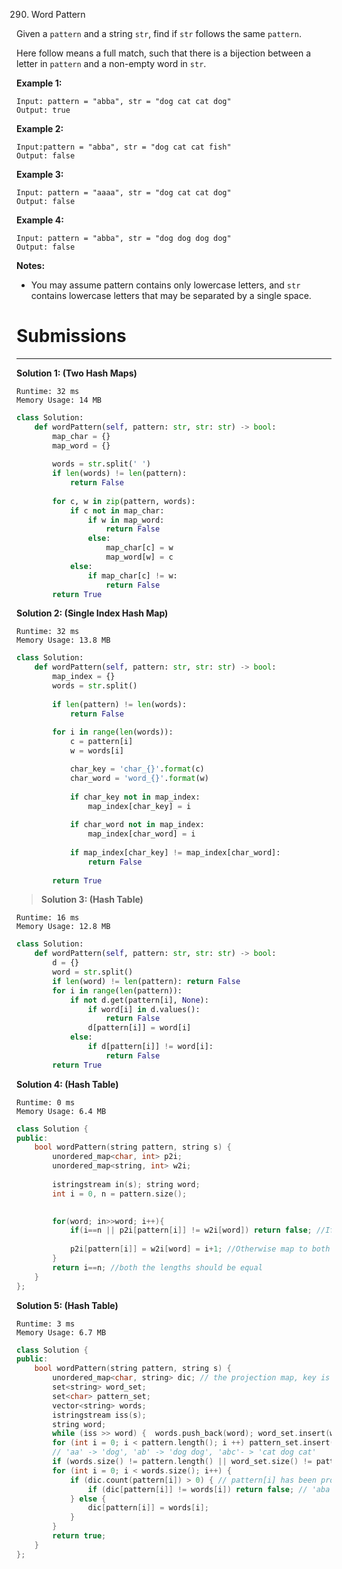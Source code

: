 290. Word Pattern

Given a `pattern` and a string `str`, find if `str` follows the same `pattern`.

Here follow means a full match, such that there is a bijection between a letter in `pattern` and a non-empty word in `str`.

**Example 1:**
```
Input: pattern = "abba", str = "dog cat cat dog"
Output: true
```

**Example 2:**
```
Input:pattern = "abba", str = "dog cat cat fish"
Output: false
```

**Example 3:**
```
Input: pattern = "aaaa", str = "dog cat cat dog"
Output: false
```

**Example 4:**
```
Input: pattern = "abba", str = "dog dog dog dog"
Output: false
```

**Notes:**

* You may assume pattern contains only lowercase letters, and `str` contains lowercase letters that may be separated by a single space.

# Submissions
---
**Solution 1: (Two Hash Maps)**
```
Runtime: 32 ms
Memory Usage: 14 MB
```
```python
class Solution:
    def wordPattern(self, pattern: str, str: str) -> bool:
        map_char = {}
        map_word = {}
        
        words = str.split(' ')
        if len(words) != len(pattern):
            return False
        
        for c, w in zip(pattern, words):
            if c not in map_char:
                if w in map_word:
                    return False
                else:
                    map_char[c] = w
                    map_word[w] = c
            else:
                if map_char[c] != w:
                    return False
        return True
```

**Solution 2: (Single Index Hash Map)**
```
Runtime: 32 ms
Memory Usage: 13.8 MB
```
```python
class Solution:
    def wordPattern(self, pattern: str, str: str) -> bool:
        map_index = {}
        words = str.split()
        
        if len(pattern) != len(words):
            return False
        
        for i in range(len(words)):
            c = pattern[i]
            w = words[i]

            char_key = 'char_{}'.format(c)
            char_word = 'word_{}'.format(w)
            
            if char_key not in map_index:
                map_index[char_key] = i
            
            if char_word not in map_index:
                map_index[char_word] = i 
            
            if map_index[char_key] != map_index[char_word]:
                return False
        
        return True
```

> **Solution 3: (Hash Table)**
```
Runtime: 16 ms
Memory Usage: 12.8 MB
```
```python
class Solution:
    def wordPattern(self, pattern: str, str: str) -> bool:
        d = {}
        word = str.split()
        if len(word) != len(pattern): return False
        for i in range(len(pattern)):
            if not d.get(pattern[i], None):
                if word[i] in d.values():
                    return False
                d[pattern[i]] = word[i]
            else:
                if d[pattern[i]] != word[i]:
                    return False
        return True
```

**Solution 4: (Hash Table)**
```
Runtime: 0 ms
Memory Usage: 6.4 MB
```
```c++
class Solution {
public:
    bool wordPattern(string pattern, string s) {
        unordered_map<char, int> p2i;
        unordered_map<string, int> w2i;
        
        istringstream in(s); string word;
        int i = 0, n = pattern.size();

        
        for(word; in>>word; i++){
            if(i==n || p2i[pattern[i]] != w2i[word]) return false; //If it reaches end before all the words in string 's' are traversed || if values of keys : pattern[i] & word don't match return false
            
            p2i[pattern[i]] = w2i[word] = i+1; //Otherwise map to both to a value i+1
        }
        return i==n; //both the lengths should be equal
    }
};
```

**Solution 5: (Hash Table)**
```
Runtime: 3 ms
Memory Usage: 6.7 MB
```
```c++
class Solution {
public:
    bool wordPattern(string pattern, string s) {
        unordered_map<char, string> dic; // the projection map, key is the char in pattern and the value is a word
        set<string> word_set;
        set<char> pattern_set;
        vector<string> words;
        istringstream iss(s);
        string word;
        while (iss >> word) {  words.push_back(word); word_set.insert(word); }
        for (int i = 0; i < pattern.length(); i ++) pattern_set.insert(pattern[i]);
		// 'aa' -> 'dog', 'ab' -> 'dog dog', 'abc'- > 'cat dog cat'
        if (words.size() != pattern.length() || word_set.size() != pattern_set.size()) return false;
        for (int i = 0; i < words.size(); i++) {
            if (dic.count(pattern[i]) > 0) { // pattern[i] has been projected to some word
                if (dic[pattern[i]] != words[i]) return false; // 'aba' -> 'cat dog dog'
            } else {
                dic[pattern[i]] = words[i];
            }
        }
        return true;  
    }
};
```
